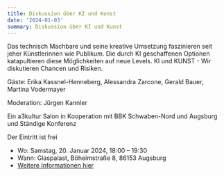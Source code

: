 ```yaml
---
title: Diskussion über KI und Kunst
date: '2024-01-03'
summary: Diskussion über KI und Kunst 
---
```


Das technisch Machbare und seine kreative Umsetzung faszinieren seit jeher Künstlerinnen wie Publikum. Die durch KI geschaffenen Optionen katapultieren diese Möglichkeiten auf neue Levels. KI und KUNST - Wir diskutieren Chancen und Risiken.

Gäste: Erika Kassnel-Henneberg, Alessandra Zarcone, Gerald Bauer, Martina Vodermayer

Moderation: Jürgen Kannler

Ein a3kultur Salon in Kooperation mit BBK Schwaben-Nord und Augsburg und Ständige Konferenz

Der Eintritt ist frei

- Wo: Samstag, 20. Januar 2024, 18:00 – 19:30
- Wann: Glaspalast, Böheimstraße 8, 86153 Augsburg
- [Weitere Informationen hier](https://a3kultur.de/termine/glaspalast/ki-und-kunst/2023-12-18)

